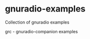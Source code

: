 gnuradio-examples
=================
Collection of gnuradio examples

grc - gnuradio-companion examples

